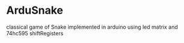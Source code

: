 # ArduSnake
classical game of Snake implemented in arduino using led matrix and 74hc595 shiftRegisters
